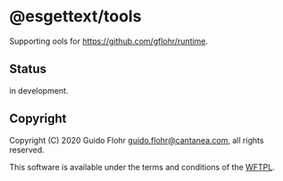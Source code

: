 # @esgettext/tools

Supporting ools for https://github.com/gflohr/runtime.

## Status

in development.

## Copyright

Copyright (C) 2020 Guido Flohr <guido.flohr@cantanea.com>, all
rights reserved.

This software is available under the terms and conditions of the
[WFTPL](http://www.wtfpl.net/about).
